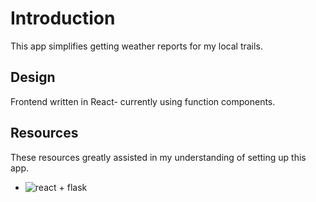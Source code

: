 # Introduction
This app simplifies getting weather reports for my local trails.


## Design
Frontend written in React- currently using function components. 

## Resources
These resources greatly assisted in my understanding of setting up this app.

* ![react + flask](https://blog.miguelgrinberg.com/post/how-to-create-a-react--flask-project)
